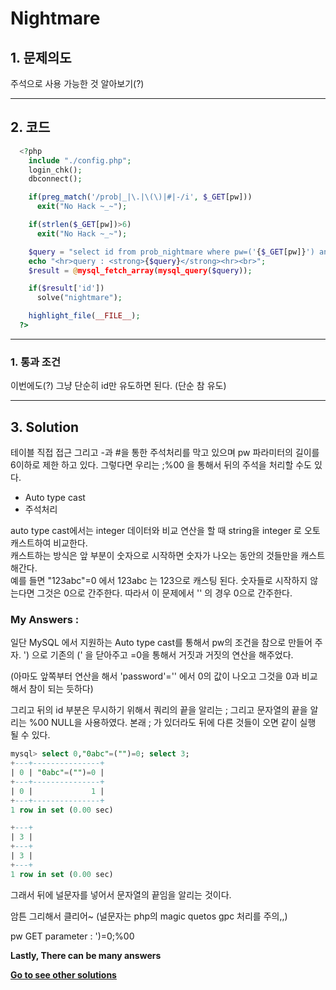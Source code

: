 # **Nightmare**
## 1. 문제의도
주석으로 사용 가능한 것 알아보기(?)

----
## 2. 코드
```php
  <?php
    include "./config.php";
    login_chk();
    dbconnect();

    if(preg_match('/prob|_|\.|\(\)|#|-/i', $_GET[pw]))
      exit("No Hack ~_~");

    if(strlen($_GET[pw])>6)
      exit("No Hack ~_~");

    $query = "select id from prob_nightmare where pw=('{$_GET[pw]}') and id!='admin'";
    echo "<hr>query : <strong>{$query}</strong><hr><br>";
    $result = @mysql_fetch_array(mysql_query($query));

    if($result['id'])
      solve("nightmare");

    highlight_file(__FILE__);
  ?>
```
----

### 1. 통과 조건

이번에도(?) 그냥 단순히 id만 유도하면 된다. (단순 참 유도)

----
## 3. Solution

테이블 직접 접근 그리고 -과 #을 통한 주석처리를 막고 있으며 pw 파라미터의 길이를 6이하로 제한 하고 있다. 그렇다면 우리는 ;%00 을 통해서 뒤의 주석을 처리할 수도 있다.

- Auto type cast
- 주석처리

auto type cast에서는 integer 데이터와 비교 연산을 할 때 string을 integer 로 오토 캐스트하여 비교한다.  
캐스트하는 방식은 앞 부분이 숫자으로 시작하면 숫자가 나오는 동안의 것들만을 캐스트해간다.  
예를 들면 "123abc"=0 에서 123abc 는 123으로 캐스팅 된다. 숫자들로 시작하지 않는다면
그것은 0으로 간주한다. 따라서 이 문제에서 '' 의 경우 0으로 간주한다.

### My Answers :

일단 MySQL 에서 지원하는 Auto type cast를 통해서 pw의 조건을 참으로 만들어 주자.
') 으로 기존의 (' 을 닫아주고 =0을 통해서 거짓과 거짓의 연산을 해주었다.  

(아마도 앞쪽부터 연산을 해서 'password'='' 에서 0의 값이 나오고 그것을 0과 비교해서 참이 되는 듯하다)  

그리고 뒤의 id 부분은 무시하기 위해서 쿼리의 끝을 알리는 ; 그리고 문자열의 끝을 알리는 %00 NULL을 사용하였다.
본래 ; 가 있더라도 뒤에 다른 것들이 오면 같이 실행 될 수 있다.

```SQL
mysql> select 0,"0abc"=("")=0; select 3;
+---+---------------+
| 0 | "0abc"=("")=0 |
+---+---------------+
| 0 |             1 |
+---+---------------+
1 row in set (0.00 sec)

+---+
| 3 |
+---+
| 3 |
+---+
1 row in set (0.00 sec)
```

그래서 뒤에 널문자를 넣어서 문자열의 끝임을 알리는 것이다.

암튼 그리해서 클리어~ (널문자는 php의 magic quetos gpc 처리를 주의,,)

pw GET parameter : ')=0;%00

**Lastly, There can be many answers**

**[Go to see other solutions](https://github.com/moreal/WriteUp/blob/master/Wargame/Lord%20of%20SQL%20Injection/00.%20ReadMe.md)**
